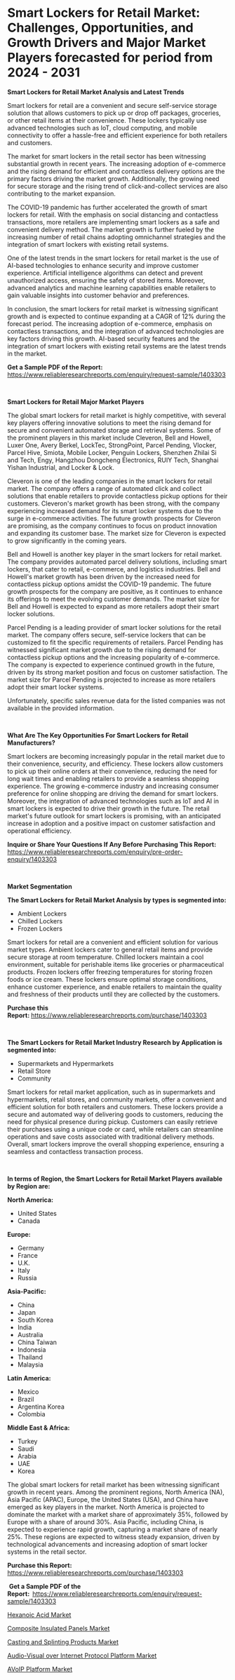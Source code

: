 <p><h1>Smart Lockers for Retail Market: Challenges, Opportunities, and Growth Drivers and Major Market Players forecasted for period from 2024 - 2031</h1></p><p><strong>Smart Lockers for Retail Market Analysis and Latest Trends</strong></p>
<p><p>Smart lockers for retail are a convenient and secure self-service storage solution that allows customers to pick up or drop off packages, groceries, or other retail items at their convenience. These lockers typically use advanced technologies such as IoT, cloud computing, and mobile connectivity to offer a hassle-free and efficient experience for both retailers and customers.</p><p>The market for smart lockers in the retail sector has been witnessing substantial growth in recent years. The increasing adoption of e-commerce and the rising demand for efficient and contactless delivery options are the primary factors driving the market growth. Additionally, the growing need for secure storage and the rising trend of click-and-collect services are also contributing to the market expansion.</p><p>The COVID-19 pandemic has further accelerated the growth of smart lockers for retail. With the emphasis on social distancing and contactless transactions, more retailers are implementing smart lockers as a safe and convenient delivery method. The market growth is further fueled by the increasing number of retail chains adopting omnichannel strategies and the integration of smart lockers with existing retail systems.</p><p>One of the latest trends in the smart lockers for retail market is the use of AI-based technologies to enhance security and improve customer experience. Artificial intelligence algorithms can detect and prevent unauthorized access, ensuring the safety of stored items. Moreover, advanced analytics and machine learning capabilities enable retailers to gain valuable insights into customer behavior and preferences.</p><p>In conclusion, the smart lockers for retail market is witnessing significant growth and is expected to continue expanding at a CAGR of 12% during the forecast period. The increasing adoption of e-commerce, emphasis on contactless transactions, and the integration of advanced technologies are key factors driving this growth. AI-based security features and the integration of smart lockers with existing retail systems are the latest trends in the market.</p></p>
<p><strong>Get a Sample PDF of the Report:&nbsp;</strong> <a href="https://www.reliableresearchreports.com/enquiry/request-sample/1403303">https://www.reliableresearchreports.com/enquiry/request-sample/1403303</a></p>
<p>&nbsp;</p>
<p><strong>Smart Lockers for Retail Major Market Players</strong></p>
<p><p>The global smart lockers for retail market is highly competitive, with several key players offering innovative solutions to meet the rising demand for secure and convenient automated storage and retrieval systems. Some of the prominent players in this market include Cleveron, Bell and Howell, Luxer One, Avery Berkel, LockTec, StrongPoint, Parcel Pending, Vlocker, Parcel Hive, Smiota, Mobile Locker, Penguin Lockers, Shenzhen Zhilai Si and Tech, Engy, Hangzhou Dongcheng Electronics, RUIY Tech, Shanghai Yishan Industrial, and Locker & Lock.</p><p>Cleveron is one of the leading companies in the smart lockers for retail market. The company offers a range of automated click and collect solutions that enable retailers to provide contactless pickup options for their customers. Cleveron's market growth has been strong, with the company experiencing increased demand for its smart locker systems due to the surge in e-commerce activities. The future growth prospects for Cleveron are promising, as the company continues to focus on product innovation and expanding its customer base. The market size for Cleveron is expected to grow significantly in the coming years.</p><p>Bell and Howell is another key player in the smart lockers for retail market. The company provides automated parcel delivery solutions, including smart lockers, that cater to retail, e-commerce, and logistics industries. Bell and Howell's market growth has been driven by the increased need for contactless pickup options amidst the COVID-19 pandemic. The future growth prospects for the company are positive, as it continues to enhance its offerings to meet the evolving customer demands. The market size for Bell and Howell is expected to expand as more retailers adopt their smart locker solutions.</p><p>Parcel Pending is a leading provider of smart locker solutions for the retail market. The company offers secure, self-service lockers that can be customized to fit the specific requirements of retailers. Parcel Pending has witnessed significant market growth due to the rising demand for contactless pickup options and the increasing popularity of e-commerce. The company is expected to experience continued growth in the future, driven by its strong market position and focus on customer satisfaction. The market size for Parcel Pending is projected to increase as more retailers adopt their smart locker systems.</p><p>Unfortunately, specific sales revenue data for the listed companies was not available in the provided information.</p></p>
<p>&nbsp;</p>
<p><strong>What Are The Key Opportunities For Smart Lockers for Retail Manufacturers?</strong></p>
<p><p>Smart lockers are becoming increasingly popular in the retail market due to their convenience, security, and efficiency. These lockers allow customers to pick up their online orders at their convenience, reducing the need for long wait times and enabling retailers to provide a seamless shopping experience. The growing e-commerce industry and increasing consumer preference for online shopping are driving the demand for smart lockers. Moreover, the integration of advanced technologies such as IoT and AI in smart lockers is expected to drive their growth in the future. The retail market's future outlook for smart lockers is promising, with an anticipated increase in adoption and a positive impact on customer satisfaction and operational efficiency.</p></p>
<p><strong>Inquire or Share Your Questions If Any Before Purchasing This Report:</strong> <a href="https://www.reliableresearchreports.com/enquiry/pre-order-enquiry/1403303">https://www.reliableresearchreports.com/enquiry/pre-order-enquiry/1403303</a></p>
<p>&nbsp;</p>
<p><strong>Market Segmentation</strong></p>
<p><strong>The Smart Lockers for Retail Market Analysis by types is segmented into:</strong></p>
<p><ul><li>Ambient Lockers</li><li>Chilled Lockers</li><li>Frozen Lockers</li></ul></p>
<p><p>Smart lockers for retail are a convenient and efficient solution for various market types. Ambient lockers cater to general retail items and provide secure storage at room temperature. Chilled lockers maintain a cool environment, suitable for perishable items like groceries or pharmaceutical products. Frozen lockers offer freezing temperatures for storing frozen foods or ice cream. These lockers ensure optimal storage conditions, enhance customer experience, and enable retailers to maintain the quality and freshness of their products until they are collected by the customers.</p></p>
<p><strong>Purchase this Report:&nbsp;</strong><a href="https://www.reliableresearchreports.com/purchase/1403303">https://www.reliableresearchreports.com/purchase/1403303</a></p>
<p>&nbsp;</p>
<p><strong>The Smart Lockers for Retail Market Industry Research by Application is segmented into:</strong></p>
<p><ul><li>Supermarkets and Hypermarkets</li><li>Retail Store</li><li>Community</li></ul></p>
<p><p>Smart lockers for retail market application, such as in supermarkets and hypermarkets, retail stores, and community markets, offer a convenient and efficient solution for both retailers and customers. These lockers provide a secure and automated way of delivering goods to customers, reducing the need for physical presence during pickup. Customers can easily retrieve their purchases using a unique code or card, while retailers can streamline operations and save costs associated with traditional delivery methods. Overall, smart lockers improve the overall shopping experience, ensuring a seamless and contactless transaction process.</p></p>
<p>&nbsp;</p>
<p><strong>In terms of Region, the Smart Lockers for Retail Market Players available by Region are:</strong></p>
<p>
    <p> <strong> North America: </strong>
        <ul>
            <li>United States</li>
            <li>Canada</li>
        </ul>
        </p> 
    <p> <strong> Europe: </strong>
        <ul>
            <li>Germany</li>
            <li>France</li>
            <li>U.K.</li>
            <li>Italy</li>
            <li>Russia</li>
        </ul>
        </p> 
    <p> <strong> Asia-Pacific: </strong>
        <ul>
            <li>China</li>
            <li>Japan</li>
            <li>South Korea</li>
            <li>India</li>
            <li>Australia</li>
            <li>China Taiwan</li>
            <li>Indonesia</li>
            <li>Thailand</li>
            <li>Malaysia</li>
        </ul>
        </p> 
    <p> <strong> Latin America: </strong>
        <ul>
            <li>Mexico</li>
            <li>Brazil</li>
            <li>Argentina Korea</li>
            <li>Colombia</li>
        </ul>
        </p> 
    <p> <strong> Middle East & Africa: </strong>
        <ul>
            <li>Turkey</li>
            <li>Saudi</li>
            <li>Arabia</li>
            <li>UAE</li>
            <li>Korea</li>
        </ul>
    </p>
    </p>
<p><p>The global smart lockers for retail market has been witnessing significant growth in recent years. Among the prominent regions, North America (NA), Asia Pacific (APAC), Europe, the United States (USA), and China have emerged as key players in the market. North America is projected to dominate the market with a market share of approximately 35%, followed by Europe with a share of around 30%. Asia Pacific, including China, is expected to experience rapid growth, capturing a market share of nearly 25%. These regions are expected to witness steady expansion, driven by technological advancements and increasing adoption of smart locker systems in the retail sector.</p></p>
<p><strong>Purchase this Report: </strong><a href="https://www.reliableresearchreports.com/purchase/1403303">https://www.reliableresearchreports.com/purchase/1403303</a></p>
<p>&nbsp;<strong>Get a Sample PDF of the Report:&nbsp;&nbsp;</strong><a href="https://www.reliableresearchreports.com/enquiry/request-sample/1403303">https://www.reliableresearchreports.com/enquiry/request-sample/1403303</a></p>
<p><strong></strong></p>
<p><p><a href="https://medium.com/@sarahhopkins94/hexanoic-acid-market-insight-market-trends-growth-forecasted-from-2024-to-2031-7690c3745dc0">Hexanoic Acid Market</a></p><p><a href="https://medium.com/@sarahhopkins94/composite-insulated-panels-market-share-evolution-and-market-growth-trends-2024-2031-ab00d89569fb">Composite Insulated Panels Market</a></p><p><a href="https://medium.com/@sarahhopkins94/decoding-casting-and-splinting-products-market-metrics-market-share-trends-and-growth-patterns-2219c6f9a8af">Casting and Splinting Products Market</a></p><p><a href="https://github.com/grishafomin4852/Market-Research-Report-List-2/blob/main/audio-visual-over-internet-protocol-platform-market.md">Audio-Visual over Internet Protocol Platform Market</a></p><p><a href="https://github.com/ruslanpoljakovrd177/Market-Research-Report-List-2/blob/main/avoip-platform-market.md">AVoIP Platform Market</a></p></p>